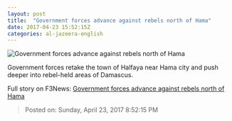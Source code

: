 ```yaml
---
layout: post
title:  "Government forces advance against rebels north of Hama"
date: 2017-04-23 15:52:15Z
categories: al-jazeera-english
---
```


![Government forces advance against rebels north of Hama](http://www.aljazeera.com/mritems/Images/2017/4/23/a5e0b988429e42c6bfabc84c3157fb5b_18.jpg)

Government forces retake the town of Halfaya near Hama city and push deeper into rebel-held areas of Damascus.


Full story on F3News: [Government forces advance against rebels north of Hama](http://www.f3nws.com/n/DWdDBG)

> Posted on: Sunday, April 23, 2017 8:52:15 PM
